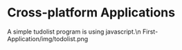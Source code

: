 # Cross-platform Applications
A simple tudolist program is using javascript.\n
First-Application/img/todolist.png
